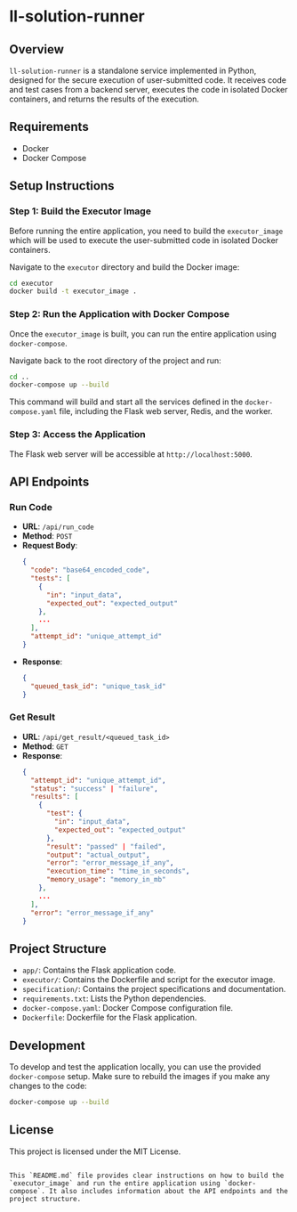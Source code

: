 # ll-solution-runner

## Overview

`ll-solution-runner` is a standalone service implemented in Python, designed for the secure execution of user-submitted code. It receives code and test cases from a backend server, executes the code in isolated Docker containers, and returns the results of the execution.

## Requirements

- Docker
- Docker Compose

## Setup Instructions

### Step 1: Build the Executor Image

Before running the entire application, you need to build the `executor_image` which will be used to execute the user-submitted code in isolated Docker containers.

Navigate to the `executor` directory and build the Docker image:

```sh
cd executor
docker build -t executor_image .
```

### Step 2: Run the Application with Docker Compose

Once the `executor_image` is built, you can run the entire application using `docker-compose`.

Navigate back to the root directory of the project and run:

```sh
cd ..
docker-compose up --build
```

This command will build and start all the services defined in the `docker-compose.yaml` file, including the Flask web server, Redis, and the worker.

### Step 3: Access the Application

The Flask web server will be accessible at `http://localhost:5000`.

## API Endpoints

### Run Code

- **URL**: `/api/run_code`
- **Method**: `POST`
- **Request Body**:
  ```json
  {
    "code": "base64_encoded_code",
    "tests": [
      {
        "in": "input_data",
        "expected_out": "expected_output"
      },
      ...
    ],
    "attempt_id": "unique_attempt_id"
  }
  ```
- **Response**:
  ```json
  {
    "queued_task_id": "unique_task_id"
  }
  ```

### Get Result

- **URL**: `/api/get_result/<queued_task_id>`
- **Method**: `GET`
- **Response**:
  ```json
  {
    "attempt_id": "unique_attempt_id",
    "status": "success" | "failure",
    "results": [
      {
        "test": {
          "in": "input_data",
          "expected_out": "expected_output"
        },
        "result": "passed" | "failed",
        "output": "actual_output",
        "error": "error_message_if_any",
        "execution_time": "time_in_seconds",
        "memory_usage": "memory_in_mb"
      },
      ...
    ],
    "error": "error_message_if_any"
  }
  ```

## Project Structure

- `app/`: Contains the Flask application code.
- `executor/`: Contains the Dockerfile and script for the executor image.
- `specification/`: Contains the project specifications and documentation.
- `requirements.txt`: Lists the Python dependencies.
- `docker-compose.yaml`: Docker Compose configuration file.
- `Dockerfile`: Dockerfile for the Flask application.

## Development

To develop and test the application locally, you can use the provided `docker-compose` setup. Make sure to rebuild the images if you make any changes to the code:

```sh
docker-compose up --build
```

## License

This project is licensed under the MIT License.
```

This `README.md` file provides clear instructions on how to build the `executor_image` and run the entire application using `docker-compose`. It also includes information about the API endpoints and the project structure.
